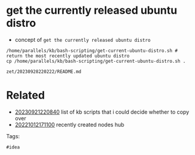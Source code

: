 # get the currently released ubuntu distro

- concept of `get the currently released ubuntu distro`

```
/home/parallels/kb/bash-scripting/get-current-ubuntu-distro.sh # return the most recently updated ubuntu distro
cp /home/parallels/kb/bash-scripting/get-current-ubuntu-distro.sh .
```

` zet/20230928220222/README.md `

# Related

- [20230921220840](/zet/20230921220840/README.md) list of kb scripts that i could decide whether to copy over
- [20221012171100](/zet/20221012171100/README.md) recently created nodes hub

Tags:

    #idea
